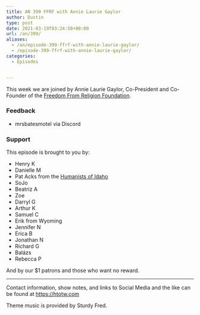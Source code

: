 ```yaml
---
title: AN 399 FFRF with Annie Laurie Gaylor
author: Dustin
type: post
date: 2021-03-19T03:24:58+00:00
url: /an/399/
aliases:
  - /an/episode-399-ffrf-with-annie-laurie-gaylor/
  - /episode-399-ffrf-with-annie-laurie-gaylor/
categories:
  - Episodes


---
```

<div id="buzzsprout-player-10552710"></div><script src="https://www.buzzsprout.com/1983601/10552710-399-ffrf-with-annie-laurie-gaylor.js?container_id=buzzsprout-player-10552710&player=small" type="text/javascript" charset="utf-8"></script>

This week we are joined by Annie Laurie Gaylor, Co-President and Co-Founder of the [Freedom From Religion Foundation][1].

<!--more-->

### Feedback

  * mrsbatesmotel via Discord

### Support

This episode is brought to you by:

  * Henry K
  * Danielle M
  * Pat Acks from the [Humanists of Idaho][2]
  * SoJo
  * Beatriz A
  * Zoe
  * Darryl G
  * Arthur K
  * Samuel C
  * Erik from Wyoming
  * Jennifer N
  * Erica B
  * Jonathan N
  * Richard G
  * Balázs
  * Rebecca P

And by our $1 patrons and those who want no reward.

* * *

Contact information, show notes, and links to Social Media and the like can be found at <https://htotw.com>

Theme music is provided by Sturdy Fred.

 [1]: https://ffrf.org/
 [2]: https://www.humanistsofidaho.org/